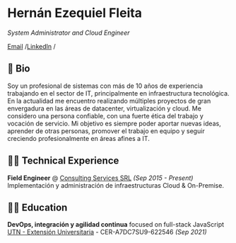 # Hernán Ezequiel Fleita

_System Administrator and Cloud Engineer_

[Email](mailto:hernanfleita@gmail.com) /[LinkedIn](https://www.linkedin.com/in/hernanfleita/) /  

## 📝 Bio
Soy un profesional de sistemas con más de 10 años de experiencia trabajando en el sector de IT, principalmente en infraestructura tecnológica. En la actualidad me encuentro realizando múltiples proyectos de gran envergadura en las áreas de datacenter, virtualización y cloud. Me considero una persona confiable, con una fuerte ética del trabajo y vocación de servicio. Mi objetivo es siempre poder aportar nuevas ideas, aprender de otras personas, promover el trabajo en equipo y seguir creciendo profesionalmente en áreas afines a IT.
## 👨‍💻 Technical Experience

**Field Engineer** @ [Consulting Services SRL](https://cservices.com.ar/) _(Sep 2015 - Present)_
Implementación y administración de infraestructuras Cloud & On-Premise.

## 👨‍🎓 Education

**DevOps, integración y agilidad continua** focused on full-stack JavaScript<br>
[UTN - Extensión Universitaria](https://sigead.online/alumnos/validar_certificado) - CER-A7DC7SU9-622546 _(Sep 2021)_
